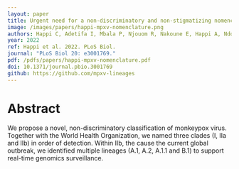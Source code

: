 ```yaml
---
layout: paper
title: Urgent need for a non-discriminatory and non-stigmatizing nomenclature for monkeypox virus
image: /images/papers/happi-mpxv-nomenclature.png
authors: Happi C, Adetifa I, Mbala P, Njouom R, Nakoune E, Happi A, Ndodo N, Ayansola O, Mboowa G, Bedford T, Neher RA, Roemer C, Hodcroft E, Tegally H, O'Toole A, Rambaut A, Pybus O, Kraemer MUG, Wilkinson E, Isidro J, Borges V, Pinto M, Gomes JP, Freitas L, Resende PC, Lee RTC, Maurer-Stroh S, Baxter C, Lessells R, Ogwell AE, Kebede Y, Tessema SK, de Oliveira T.
year: 2022
ref: Happi et al. 2022. PLoS Biol.
journal: "PLoS Biol 20: e3001769."
pdf: /pdfs/papers/happi-mpxv-nomenclature.pdf
doi: 10.1371/journal.pbio.3001769
github: https://github.com/mpxv-lineages
---
```


# Abstract

We propose a novel, non-discriminatory classification of monkeypox virus. Together with the World Health Organization, we named three clades (I, IIa and IIb) in order of detection. Within IIb, the cause the current global outbreak, we identified multiple lineages (A.1, A.2, A.1.1 and B.1) to support real-time genomics surveillance.
